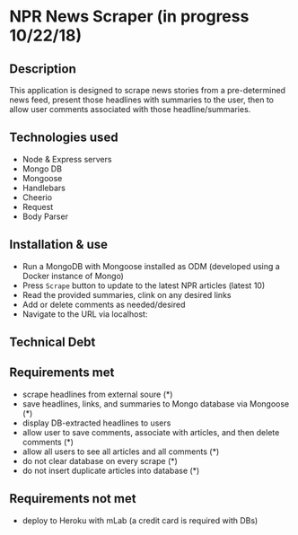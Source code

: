 # NPR News Scraper (in progress 10/22/18)

## Description
This application is designed to scrape news stories from a pre-determined news feed, present those headlines with summaries to the user, then to allow user comments associated with those headline/summaries.

## Technologies used
- Node & Express servers
- Mongo DB
- Mongoose
- Handlebars
- Cheerio
- Request
- Body Parser

## Installation & use
- Run a MongoDB with Mongoose installed as ODM (developed using a Docker instance of Mongo)
- Press `Scrape` button to update to the latest NPR articles (latest 10)
- Read the provided summaries, clink on any desired links
- Add or delete comments as needed/desired
- Navigate to the URL via localhost: <link here>

## Technical Debt

## Requirements met
- scrape headlines from external soure (*)
- save headlines, links, and summaries to Mongo database via Mongoose (*)
- display DB-extracted headlines to users
- allow user to save comments, associate with articles, and then delete comments (*)
- allow all users to see all articles and all comments (*)
- do not clear database on every scrape (*)
- do not insert duplicate articles into database (*)

## Requirements not met
- deploy to Heroku with mLab (a credit card is required with DBs)
